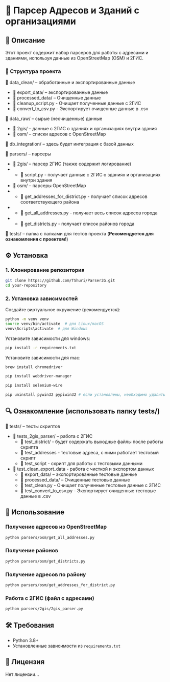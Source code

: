 # 📌 Парсер Адресов и Зданий с организациями

## 📖 Описание
Этот проект содержит набор парсеров для работы с адресами и зданиями, используя данные из OpenStreetMap (OSM) и 2ГИС.

### 📂 Структура проекта

📂 data_clean/ – обработанные и экспортированные данные
- 📂 export_data/ – экспортированные данные
- 📂 processed_data/ – Очищенные данные
- 🐍 cleanup_script.py - Очищает полученные данные с 2ГИС
- 🐍 convert_to_csv.py - Экспортирует очищенные данные в .csv

📂 data_raw/ – сырые (неочищенные) данные
- 📂 2gis/ – данные с 2ГИС о зданиях и организациях внутри здания
- 📂 osm/ – списки адресов с OpenStreetMap

📂 db_integration/ – здесь будет интеграция с базой данных

📂 parsers/ – парсеры 
- 📂 2gis/ – парсер 2ГИС (также содержит логирование)
- - 🐍 script.py - получает данные с 2ГИС о зданиях и организациях внутри здания
- 📂 osm/ – парсеры OpenStreetMap
- - 🐍 get_addresses_for_district.py - получает список адресов соответствующего района
- - 🐍 get_all_addresses.py - получает весь список адресов города
- - 🐍 get_districts.py - получает список районов города

📂 tests/ – папка с папками для тестов проекта (**Рекомендуется для ознакомления с проектом!**)

## ⚙️ Установка
### 1. Клонирование репозитория
```sh
git clone https://github.com/TShuri/Parser2G.git
cd your-repository
```

### 2. Установка зависимостей
Создайте виртуальное окружение (рекомендуется):
```sh
python -m venv venv
source venv/bin/activate  # для Linux/macOS
venv\Scripts\activate  # для Windows
```

Установите зависимости для windows:
```sh
pip install -r requirements.txt
```

Установите зависимости для mac:
```sh
brew install chromedriver

pip install webdriver-manager

pip install selenium-wire

pip uninstall pywin32 pypiwin32 # если установлены, необходимо удалить

````

## 🔍 Ознакомление (использовать папку tests/)
📂 tests/ – тесты скриптов
- 📂 tests_2gis_parser/ – работа с 2ГИС
  - 📂 test_district/ - будет содержать выходные файлы после работы скрипта
  - 📄 test_addresses - тестовые адреса, с ними работает тестовый скрипт
  - 🐍 test_script - скрипт для работы с тестовыми данными
- 📂 test_clean_export_data - работа с чисткой и экспортом данных
  - 📂 export_data/ – экспортированные тестовые данные
  - 📂 processed_data/ – Очищенные тестовые данные
  - 🐍 test_clean.py - Очищает полученные тестовые данные с 2ГИС
  - 🐍 test_convert_to_csv.py - Экспортирует очищенные тестовые данные в .csv

## 🚀 Использование

### Получение адресов из OpenStreetMap
```sh
python parsers/osm/get_all_addresses.py
```

### Получение районов
```sh
python parsers/osm/get_districts.py
```

### Получение адресов по району
```sh
python parsers/osm/get_addresses_for_district.py
```

### Работа с 2ГИС (файл с адресами)
```sh
python parsers/2gis/2gis_parser.py
```

## 🛠 Требования
- Python 3.8+
- Установленные зависимости из `requirements.txt`

## 📜 Лицензия
Нет лицензии...
